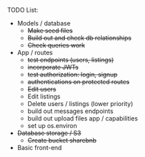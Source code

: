 TODO List:
- Models / database
    - ~~Make seed files~~
    - ~~Build out and check db relationships~~
    - ~~Check queries work~~
- App / routes
    - ~~test endpoints (users, listings)~~
    - ~~incorporate JWTs~~
    - ~~test authorization: login, signup~~
    - ~~authentications on protected routes~~
    - ~~Edit users~~
    - Edit listings
    - Delete users / listings (lower priority)
    - build out messages endpoints
    - build out upload files app / capabilities
    - set up os.environ
- ~~Database storage / S3~~
    - ~~Create bucket sharebnb~~
- Basic front-end
